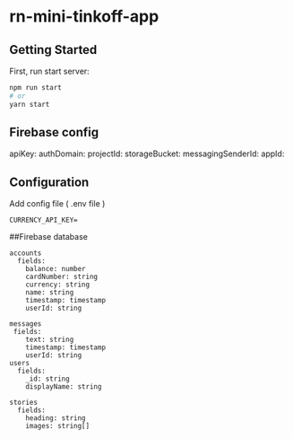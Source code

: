 # rn-mini-tinkoff-app

## Getting Started

First, run start server:

```bash
npm run start
# or
yarn start
```

## Firebase config
apiKey: 
authDomain: 
projectId:
storageBucket: 
messagingSenderId: 
appId: 

## Configuration
Add config file ( .env file )
```
CURRENCY_API_KEY=
```

##Firebase database
```
accounts
  fields: 
    balance: number
    cardNumber: string
    currency: string
    name: string
    timestamp: timestamp
    userId: string

messages
 fields: 
    text: string
    timestamp: timestamp
    userId: string
users
  fields: 
    _id: string
    displayName: string

stories
  fields: 
    heading: string
    images: string[]
```

